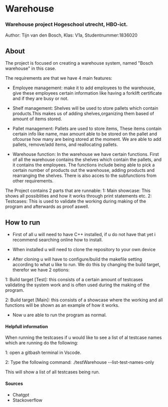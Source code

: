 # Warehouse
### Warehouse project Hogeschool utrecht, HBO-ict.
Author: Tijn van den Bosch, Klas: V1a, Studentnummer:1836020
## About
The project is focused on creating a warehouse system, named "Bosch warehouse" in this case.

The requirements are that we have 4 main features:
 - Employee management: make it to add employees to the warehouse, give these employees certain information like having a forklift certificate and if they are busy or not.

 - Shelf management: Shelves will be used to store pallets which contain products.This makes us of adding shelves,organizing them based of amount of items stored.

 - Pallet management: Pallets are used to store items, These items contain certain info like name, max amount able to be stored on the pallet and ofcourse how many are being stored at the moment. We are able to add pallets, remove/add items, and reallocating pallets.

 - Warehouse function: In the warehouse we have certain functions. First of all the warehouse contains the shelves which contain the pallets, and it contains the employees. The functions include being able to pick a certain number of products out the warehouse, adding products and rearranging the shelves. There is also acces to the subfunctions from other requirements.


The Project contains 2 parts that are runnable:
1: Main showcase: This shows all possiblities and how it works through print statements etc.
2: Testcases: This is used to validate the working during making of the program and afterwards as proof aswell.


## How to run
- First of all u will need to have C++ installed, if u do not have that yet i recommend searching online how to install.

- When installed u will need to clone the repository to your own device

- After cloning u will have to configure/build the makefile setting according to what u like to run. We do this by changing the build target, therefor we have 2 options:

1: Build target [Test]: this consists of a certain amount of testcases validating the system work and is often used during the making of the program.

2: Build target [Main]: this consists of a showcase where the working and all functions will be shown as an example of how it works.

- Now u are able to run the program as normal.


#### Helpfull information
When running the testcases if u would like to see a list of al testcase names which are running do the following:

1: open a gitbash terminal in Vscode.

2: Type the following command: ./testWarehouse --list-test-names-only

This will show a list of all testcases being run.

#### Sources
- Chatgpt
- Stackoverflow